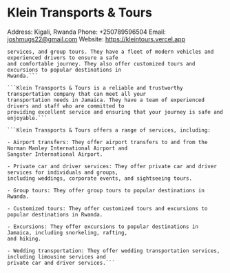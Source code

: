 # Klein Transports & Tours

Address: Kigali, Rwanda
Phone: +250789596504
Email: [joshmugs22@gmail.com](mailto:joshmugs22@gmail.com)
Website: https://kleintours.vercel.app

```Klein Transports & Tours offers a range of services, including airport transfers, private car and driver
services, and group tours. They have a fleet of modern vehicles and experienced drivers to ensure a safe
and comfortable journey. They also offer customized tours and excursions to popular destinations in
Rwanda.```

```Klein Transports & Tours is a reliable and trustworthy transportation company that can meet all your
transportation needs in Jamaica. They have a team of experienced drivers and staff who are committed to
providing excellent service and ensuring that your journey is safe and enjoyable.```

```Klein Transports & Tours offers a range of services, including:

- Airport transfers: They offer airport transfers to and from the Norman Manley International Airport and
Sangster International Airport.

- Private car and driver services: They offer private car and driver services for individuals and groups,
including weddings, corporate events, and sightseeing tours.

- Group tours: They offer group tours to popular destinations in Rwanda.

- Customized tours: They offer customized tours and excursions to popular destinations in Rwanda.

- Excursions: They offer excursions to popular destinations in Jamaica, including snorkeling, rafting,
and hiking.

- Wedding transportation: They offer wedding transportation services, including limousine services and
private car and driver services.```
